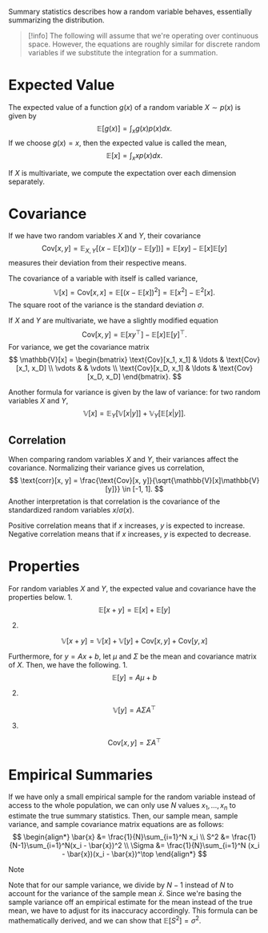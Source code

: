Summary statistics describes how a random variable behaves, essentially summarizing the distribution.

> [!info]
> The following will assume that we're operating over continuous space. However, the equations are roughly similar for discrete random variables if we substitute the integration for a summation.

# Expected Value
The expected value of a function $g(x)$ of a random variable $X \sim p(x)$ is given by 
$$
\mathbb{E}[g(x)] = \int_x g(x)p(x)dx.
$$
 If we choose $g(x) = x$, then the expected value is called the mean, 
$$
\mathbb{E}[x] = \int_x xp(x)dx.
$$


If $X$ is multivariate, we compute the expectation over each dimension separately.

# Covariance
If we have two random variables $X$ and $Y$, their covariance 
$$
\text{Cov}[x, y] = \mathbb{E}_{X, Y}[(x - \mathbb{E}[x])(y - \mathbb{E}[y])] = \mathbb{E}[xy] - \mathbb{E}[x]\mathbb{E}[y]
$$
 measures their deviation from their respective means.

The covariance of a variable with itself is called variance, 
$$
\mathbb{V}[x] = \text{Cov}[x, x] = \mathbb{E}[(x - \mathbb{E}[x])^2] = \mathbb{E}[x^2] - \mathbb{E}^2[x].
$$
 The square root of the variance is the standard deviation $\sigma$.

If $X$ and $Y$ are multivariate, we have a slightly modified equation 
$$
\text{Cov}[x, y] = \mathbb{E}[xy^\top ] - \mathbb{E}[x]\mathbb{E}[y]^\top .
$$
 For variance, we get the covariance matrix 
$$
\mathbb{V}[x] = \begin{bmatrix} \text{Cov}[x_1, x_1] & \ldots & \text{Cov}[x_1, x_D] \\ \vdots & & \vdots \\ \text{Cov}[x_D, x_1] & \ldots & \text{Cov}[x_D, x_D] \end{bmatrix}.
$$


Another formula for variance is given by the law of variance: for two random variables $X$ and $Y$, 
$$
\mathbb{V}[x] = \mathbb{E}_Y[\mathbb{V}[x \vert y]] + \mathbb{V}_Y[\mathbb{E}[x \vert y]].
$$


## Correlation
When comparing random variables $X$ and $Y$, their variances affect the covariance. Normalizing their variance gives us correlation, 
$$
\text{corr}[x, y] = \frac{\text{Cov}[x, y]}{\sqrt{\mathbb{V}[x]\mathbb{V}[y]}} \in [-1, 1].
$$
 Another interpretation is that correlation is the covariance of the standardized random variables $x / \sigma(x)$.

Positive correlation means that if $x$ increases, $y$ is expected to increase. Negative correlation means that if $x$ increases, $y$ is expected to decrease.

# Properties
For random variables $X$ and $Y$, the expected value and covariance have the properties below.
1. 
$$
\mathbb{E}[x + y] = \mathbb{E}[x] + \mathbb{E}[y]
$$

2. 
$$
\mathbb{V}[x + y] = \mathbb{V}[x] + \mathbb{V}[y] + \text{Cov}[x, y] + \text{Cov}[y, x]
$$


Furthermore, for $y = Ax + b$, let $\mu$ and $\Sigma$ be the mean and covariance matrix of $X$. Then, we have the following.
1. 
$$
\mathbb{E}[y] = A\mu + b
$$

2. 
$$
\mathbb{V}[y] = A \Sigma A^\top
$$

3. 
$$
\text{Cov}[x, y] = \Sigma A^\top
$$


# Empirical Summaries
If we have only a small empirical sample for the random variable instead of access to the whole population, we can only use $N$ values $x_1, \ldots, x_n$ to estimate the true summary statistics. Then, our sample mean, sample variance, and sample covariance matrix equations are as follows: 
$$
\begin{align*} \bar{x} &= \frac{1}{N}\sum_{i=1}^N x_i \\ S^2 &= \frac{1}{N-1}\sum_{i=1}^N(x_i - \bar{x})^2 \\ \Sigma &= \frac{1}{N}\sum_{i=1}^N (x_i - \bar{x})(x_i - \bar{x})^\top \end{align*}
$$


> [!note]
> Note that for our sample variance, we divide by $N - 1$ instead of $N$ to account for the variance of the sample mean $\bar{x}$. Since we're basing the sample variance off an empirical estimate for the mean instead of the true mean, we have to adjust for its inaccuracy accordingly. This formula can be mathematically derived, and we can show that $\mathbb{E}[S^2] = \sigma^2$.